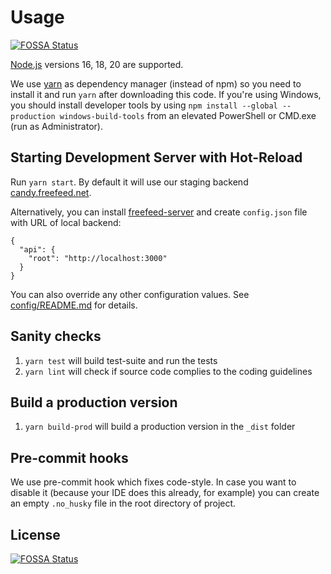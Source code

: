 # Usage

[![FOSSA Status](https://app.fossa.io/api/projects/git%2Bgithub.com%2FFreeFeed%2Ffreefeed-react-client.svg?type=shield)](https://app.fossa.io/projects/git%2Bgithub.com%2FFreeFeed%2Ffreefeed-react-client?ref=badge_shield)

[Node.js](https://nodejs.org) versions 16, 18, 20 are supported.

We use [yarn](https://yarnpkg.com/) as dependency manager (instead of npm) so you need to install it and run `yarn` after downloading this code. If you're using Windows, you should install developer tools by using `npm install --global --production windows-build-tools` from an elevated PowerShell or CMD.exe (run as Administrator).

## Starting Development Server with Hot-Reload

Run `yarn start`. By default it will use our staging backend [candy.freefeed.net](https://candy.freefeed.net).

Alternatively, you can install [freefeed-server](https://github.com/FreeFeed/freefeed-server) and create `config.json` file with URL of local backend:
```
{
  "api": {
    "root": "http://localhost:3000"
  }
}
```

You can also override any other configuration values. See [config/README.md](config/README.md) for details.

## Sanity checks

1. `yarn test` will build test-suite and run the tests
1. `yarn lint` will check if source code complies to the coding guidelines

## Build a production version

1. `yarn build-prod` will build a production version in the `_dist` folder

## Pre-commit hooks

We use pre-commit hook which fixes code-style. In case you want to disable it (because your IDE does this already, for
example) you can create an empty `.no_husky` file in the root directory of project.

## License


[![FOSSA Status](https://app.fossa.com/api/projects/git%2Bgithub.com%2FFerFerMe%2Fferferme.svg?type=large)](https://app.fossa.com/projects/git%2Bgithub.com%2FFerFerMe%2Fferferme?ref=badge_large)
